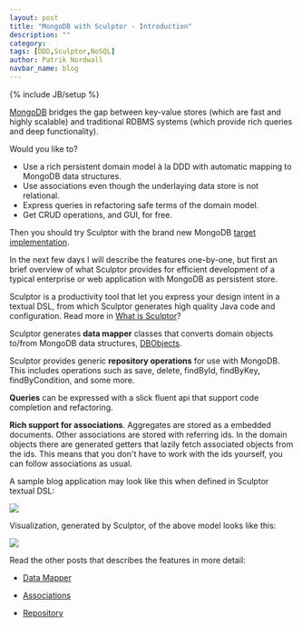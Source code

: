 ```yaml
---
layout: post
title: "MongoDB with Sculptor - Introduction"
description: ""
category: 
tags: [DDD,Sculptor,NoSQL]
author: Patrik Nordwall
navbar_name: blog
---
```

{% include JB/setup %}

[MongoDB][1] bridges the gap between key-value stores (which are fast and highly scalable) and traditional RDBMS systems (which provide rich queries and deep functionality).

Would you like to?

  * Use a rich persistent domain model à la DDD with automatic mapping to MongoDB data structures.
  * Use associations even though the underlaying data store is not relational.
  * Express queries in refactoring safe terms of the domain model.
  * Get CRUD operations, and GUI, for free.

Then you should try Sculptor with the brand new MongoDB [target implementation][2].

In the next few days I will describe the features one-by-one, but first an brief overview of what Sculptor provides for efficient development of a typical enterprise or web application with MongoDB as persistent store.

Sculptor is a productivity tool that let you express your design intent in a textual DSL, from which Sculptor generates high quality Java code and configuration. Read more in [What is Sculptor][3]?


Sculptor generates **data mapper** classes that converts domain objects to/from MongoDB data structures, [DBObjects][4].

Sculptor provides generic **repository operations** for use with MongoDB. This includes operations such as save, delete, findById, findByKey, findByCondition, and some more.


**Queries** can be expressed with a slick fluent api that support code completion and refactoring.


**Rich support for associations**. Aggregates are stored as a embedded documents. Other associations are stored with referring ids. In the domain objects there are generated getters that lazily fetch associated objects from the ids. This means that you don't have to work with the ids yourself, you can follow associations as usual.


A sample blog application may look like this when defined in Sculptor textual DSL:

![][5]

Visualization, generated by Sculptor, of the above model looks like this:

![][6]

Read the other posts that describes the features in more detail:

* [Data Mapper][7]
* [Associations][8]
* [Repository][9]

   [1]: http://www.mongodb.org/
   [2]: /2010/01/16/pick-n-choose-target-implementation
   [3]: /2009/06/27/what-is-sculptor
   [4]: http://api.mongodb.org/java/2.11.3/com/mongodb/DBObject.html
   [5]: /images/2010-04-27-mongodb-with-sculptor---introduction/blog_model.png
   [6]: /images/2010-04-27-mongodb-with-sculptor---introduction/blog_umlgraph.png
   [7]: /2010/04/28/mongodb-with-sculptor-data-mapper
   [8]: /2010/04/28/mongodb-with-sculptor-associations
   [9]: /2010/04/28/mongodb-with-sculptor-repository
